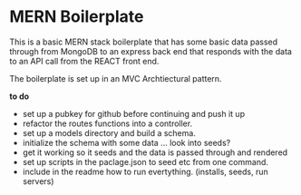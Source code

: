 <h1>MERN Boilerplate</h1>

This is a basic MERN stack boilerplate that has some basic data passed through from MongoDB to an express back end that responds with the data to an API call from the REACT front end.

The boilerplate is set up in an MVC Archtiectural pattern.

**to do**

- set up a pubkey for github before continuing and push it up
- refactor the routes functions into a controller.
- set up a models directory and build a schema.
- initialize the schema with some data ... look into seeds?
- get it working so it seeds and the data is passed through and rendered 
- set up scripts in the paclage.json to seed etc from one command.
- include in the readme how to run evertything. (installs, seeds, run servers)